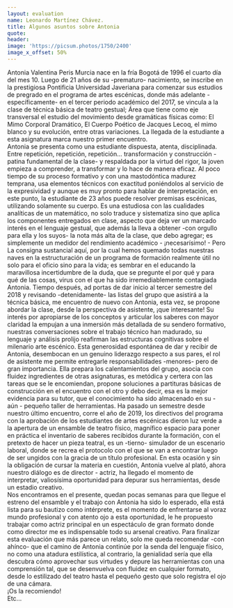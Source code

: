 ```yaml
---
layout: evaluation
name: Leonardo Martínez Chávez.
title: Algunos asuntos sobre Antonia
quote:
header:
image: 'https://picsum.photos/1750/2400'
image_x_offset: 50%
---
```


Antonia Valentina Peris Murcia nace en la fr&iacute;a Bogot&aacute; de 1996 el cuarto d&iacute;a del mes 10. Luego de 21 a&ntilde;os de su -prematuro- nacimiento, se inscribe en la prestigiosa Pontificia Universidad Javeriana para comenzar sus estudios de pregrado en el programa de artes esc&eacute;nicas, donde m&aacute;s adelante -espec&iacute;ficamente- en el tercer periodo acad&eacute;mico del 2017, se vincula a la clase de t&eacute;cnica b&aacute;sica de teatro gestual; &Aacute;rea que tiene como eje transversal el estudio del movimiento desde gram&aacute;ticas f&iacute;sicas como: El Mimo Corporal Dram&aacute;tico, El Cuerpo Po&eacute;tico de Jacques Lecoq, el mimo blanco y su evoluci&oacute;n, entre otras variaciones. La llegada de la estudiante a esta asignatura marca nuestro primer encuentro.&nbsp;<br>Antonia se presenta como una estudiante dispuesta, atenta, disciplinada. Entre repetici&oacute;n, repetici&oacute;n, repetici&oacute;n... transformaci&oacute;n y construcci&oacute;n -patina fundamental de la clase- y respaldada por la virtud del rigor, la joven empieza a comprender, a transformar y lo hace de manera eficaz. Al poco tiempo de su proceso formativo y con una mastod&oacute;ntica madurez temprana, usa elementos t&eacute;cnicos con exactitud poni&eacute;ndolos al servicio de la expresividad y aunque es muy pronto para hablar de interpretaci&oacute;n, en este punto, la estudiante de 23 a&ntilde;os puede resolver premisas esc&eacute;nicas, utilizando solamente su cuerpo. Es una estudiosa con las cualidades anal&iacute;ticas de un matem&aacute;tico, no solo traduce y sistematiza sino que aplica los componentes entregados en clase, aspecto que deja ver un marcado inter&eacute;s en el lenguaje gestual, que adem&aacute;s la lleva a obtener -con orgullo para ella y los suyos- la nota m&aacute;s alta de la clase, que debo agregar; es simplemente un medidor del rendimiento acad&eacute;mico - &iexcl;necesar&iacute;simo\! - Pero La consigna sustancial aqu&iacute;, por la cual hemos quemado todas nuestras naves en la estructuraci&oacute;n de un programa de formaci&oacute;n realmente &uacute;til no solo para el oficio sino para la vida; es sembrar en el educando la maravillosa incertidumbre de la duda, que se pregunte el por qu&eacute; y para qu&eacute; de las cosas, virus con el que ha sido irremediablemente contagiada Antonia. Tiempo despu&eacute;s, ad portas de dar inicio al tercer semestre del 2018 y revisando -detenidamente- las listas del grupo que asistir&aacute; a la t&eacute;cnica b&aacute;sica, me encuentro de nuevo con Antonia, esta vez, se propone abordar la clase, desde la perspectiva de asistente, &iexcl;que interesante\! Su inter&eacute;s por apropiarse de los conceptos y articular los saberes con mayor claridad la empujan a una inmersi&oacute;n m&aacute;s detallada de su sendero formativo, nuestras conversaciones sobre el trabajo t&eacute;cnico han madurado, su lenguaje y an&aacute;lisis prolijo reafirman las estructuras cognitivas sobre el milenario arte esc&eacute;nico. Esta generosidad espont&aacute;nea de dar y recibir de Antonia, desembocan en un genuino liderazgo respecto a sus pares, el rol de asistente me permite entregarle responsabilidades -menores- pero de gran importancia. Ella prepara los calentamientos del grupo, asocia con fluidez ingredientes de otras asignaturas, es met&oacute;dica y certera con las tareas que se le encomiendan, propone soluciones a partituras b&aacute;sicas de construcci&oacute;n en el encuentro con el otro y debo decir, esa es la mejor evidencia para su tutor, que el conocimiento ha sido almacenado en su - a&uacute;n - peque&ntilde;o taller de herramientas. Ha pasado un semestre desde nuestro &uacute;ltimo encuentro, corre el a&ntilde;o de 2019, los directivos del programa con la aprobaci&oacute;n de los estudiantes de artes esc&eacute;nicas dieron luz verde a la apertura de un ensamble de teatro f&iacute;sico, magn&iacute;fico espacio para poner en pr&aacute;ctica el inventario de saberes recibidos durante la formaci&oacute;n, con el pretexto de hacer un pieza teatral, es un -tierno- simulador de un escenario laboral, donde se recrea el protocolo con el que se van a encontrar luego de ser ungidos con la gracia de un t&iacute;tulo profesional. En esta ocasi&oacute;n y sin la obligaci&oacute;n de cursar la materia en cuesti&oacute;n, Antonia vuelve al plat&oacute;, ahora nuestro di&aacute;logo es de director - actriz, ha llegado el momento de interpretar, valios&iacute;sima oportunidad para depurar sus herramientas, desde un estadio creativo.&nbsp;<br>Nos encontramos en el presente, quedan pocas semanas para que llegue el estreno del ensamble y el trabajo con Antonia ha sido lo esperado, ella est&aacute; lista para su bautizo como int&eacute;rprete, es el momento de enfrentarse al voraz mundo profesional y con atento ojo a esta oportunidad, le he propuesto trabajar como actriz principal en un espect&aacute;culo de gran formato donde como director me es indispensable todo su arsenal creativo. Para finalizar esta evaluaci&oacute;n que m&aacute;s parece un relato, solo me queda recomendar -con ah&iacute;nco- que el camino de Antonia contin&uacute;e por la senda del lenguaje f&iacute;sico, no como una atadura estil&iacute;stica, al contrario, la genialidad ser&iacute;a que ella descubra c&oacute;mo aprovechar sus virtudes y depure las herramientas con una comprensi&oacute;n tal, que se desenvuelva con fluidez en cualquier formato, desde lo estilizado del teatro hasta el peque&ntilde;o gesto que solo registra el ojo de una c&aacute;mara.&nbsp;<br>&iexcl;Os la recomiendo\!&nbsp;<br>Etc...&nbsp;<br>&nbsp;